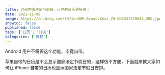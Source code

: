 ```yaml
---
title: 订阅中国法定节假日，让你的日历更好用！
date: 2021-11-05
image: https://cn.bing.com/th?id=OHR.BrasovXmas_ZH-CN2333670843_UHD.jpg
showtoc: false
published: false
tags: ['日历', '订阅']
categories: ['教程']
---
```


<!--more-->

Android 用户不需要这个功能，毕竟自带。

苹果自带的日历是不会显示国家法定节假日的，这样很不方便，下面就来教大家如何让 iPhone 自带的日历也显示国家法定节假日安排。
